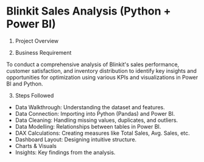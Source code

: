 # Blinkit Sales Analysis (Python + Power BI)

1. Project Overview


2. Business Requirement

To conduct a comprehensive analysis of Blinkit's sales performance, customer satisfaction, and inventory distribution to identify key insights and opportunities for optimization using various KPIs and visualizations in Power BI and Python.

3. Steps Followed

* Data Walkthrough: Understanding the dataset and features.
* Data Connection: Importing into Python (Pandas) and Power BI.
* Data Cleaning: Handling missing values, duplicates, and outliers.
* Data Modelling: Relationships between tables in Power BI.
* DAX Calculations: Creating measures like Total Sales, Avg. Sales, etc.
* Dashboard Layout: Designing intuitive structure.
* Charts & Visuals
* Insights: Key findings from the analysis.


